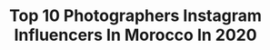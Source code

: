 ---
title: Top 10 Photographers Instagram Influencers In Morocco In 2020
description: >-
  Find top photographers Instagram influencers in Morocco in 2020. Most popular hashtags: #shadow #shotoniphone #winter #travel.
platform: Instagram
profiles:
  - username: "hamzarochdi_"
    fullname: >-
      Hamza Rochdi
    location: "Morocco"
    followers: 5619
    engagement: 2957
    commentsToLikes: 0.038333
    id: ck0w2k53corv80i19e400qrjr
    verified: false
    hashtags: "#whpgoingplaces, #photographe, #myfeatureshoot, #morocco"
  - username: "psycho.moustache"
    fullname: >-
      Psycho Moustache
    location: "Morocco"
    followers: 24869
    engagement: 928
    commentsToLikes: 0.031465
    id: ck5hgrb584bv10i11fyx5hlop
    verified: false
    hashtags: "#aura, #editing, #videooftheday, #psychedelic"
  - username: "douniaaerts"
    fullname: >-
      Dounia Aerts
    location: "Morocco"
    followers: 34394
    engagement: 323
    commentsToLikes: 0.039564
    id: ck13anxtfrbc60i19phgtw5bq
    verified: false
    hashtags: "#shadow, #belgianblogger, #loves, #minimalism"
  - username: "luciedvorakovaphoto"
    fullname: >-
      Lucie Dvorakova
    location: "Morocco"
    followers: 7392
    engagement: 1004
    commentsToLikes: 0.021293
    id: ck5cee5h6kumb0i11bl4hq2zl
    verified: false
    hashtags: "#wild, #sadday, #atelier, #perfection"
  - username: "maxavdeev"
    fullname: >-
      Max Avdeev
    location: "Morocco"
    followers: 77986
    engagement: 159
    commentsToLikes: 0.016665
    id: ck6tofzsadv4f0j71wqvy4ixr
    verified: true
    hashtags: "#bulunsky, #wolf, #stationeastern, #tiksi"
  - username: "bahajoubphotography"
    fullname: >-
      • BADR BAHAJOUB | بدر بهجوب •
    location: "Morocco"
    followers: 26823
    engagement: 102
    commentsToLikes: 0.009677
    id: ck5hscem5wcxd0i11th2qmhmm
    verified: false
    hashtags: "#retouching, #retouchingacademy, #outdoor, #picoftheday"
  - username: "simo_ride26"
    fullname: >-
      Simo 🐺
    location: "Morocco"
    followers: 2444
    engagement: 1553
    commentsToLikes: 0.061422
    id: ck5zwbvoa5upf0i14elynrgdm
    verified: false
    hashtags: "#realmtb, #pridestreet, #sendit, #montanacans"
  - username: "peoplephotography"
    fullname: >-
      PeoplePhotography פיפלפוטוגרפי
    location: "Morocco"
    followers: 18234
    engagement: 253
    commentsToLikes: 0.083198
    id: ck0tytkw5nzqu0i19o5yrlshw
    verified: false
    hashtags: "#areeka, #ok1005, #instaclip, #weddingvideo"
  - username: "hussain_ars"
    fullname: >-
      حسين السميّن | Hussain
    location: "Morocco"
    followers: 12764
    engagement: 482
    commentsToLikes: 0.084627
    id: ck14h11zx80ay0i19kvck7obd
    verified: false
    hashtags: "#nikond610, #lightroom, #classiccars, #airship"
  - username: "mohamed_zerrouki"
    fullname: >-
      👑Artist 🌍 zerrouki 👑
    location: "Morocco"
    followers: 16910
    engagement: 699
    commentsToLikes: 0.065693
    id: ckaown9k79len0i787tkyogj8
    verified: false
    hashtags: ""
---